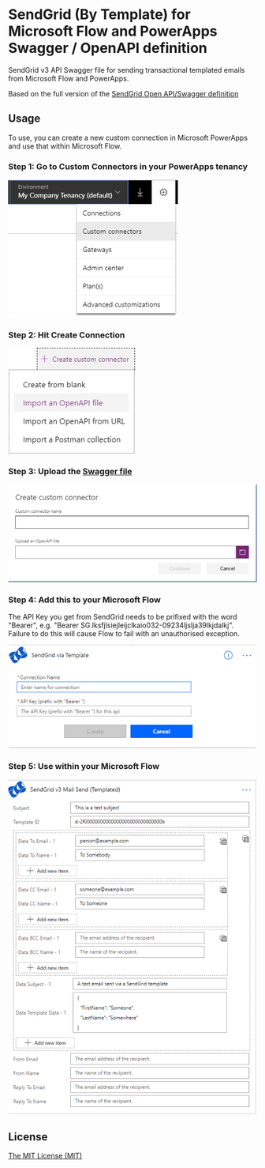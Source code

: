# SendGrid (By Template) for Microsoft Flow and PowerApps Swagger / OpenAPI definition

SendGrid v3 API Swagger file for sending transactional templated emails from Microsoft Flow and PowerApps.

Based on the full version of the [SendGrid Open API/Swagger definition](https://github.com/sendgrid/sendgrid-oai)

## Usage

To use, you can create a new custom connection in Microsoft PowerApps and use that within Microsoft Flow.

### Step 1: Go to Custom Connectors in your PowerApps tenancy

![Microsoft PowerApps - Custom Connectors Menu](images/powerappscustomconnectors.png)

### Step 2: Hit Create Connection

![Microsoft PowerApps - Create Custom Connector Menu](images/powerappscustomconnectorscreate.png)

### Step 3: Upload the [Swagger file](SendGrid%20v3%20API%20-%20Mail%20Send%20(Templated)%20-%20Swagger.json)

![Microsoft PowerApps - Create Custom Connector Dialog](images/powerappscustomconnectorscreatedialog.png)

### Step 4: Add this to your Microsoft Flow

The API Key you get from SendGrid needs to be prifixed with the word "Bearer", e.g. "Bearer SG.lksfjlsiejleijclkaio032-09234ljslja39lkjdalkj". Failure to do this will cause Flow to fail with an unauthorised exception.

![Microsoft Flow - SendGrid Template Connector example](images/msflowconnector.png)

### Step 5: Use within your Microsoft Flow

![Microsoft Flow - SendGrid Template example](images/msflow.png)

## License

[The MIT License (MIT)](LICENSE.txt)